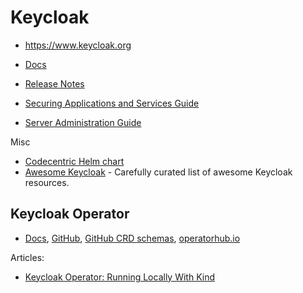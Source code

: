 # Keycloak

* <https://www.keycloak.org>

* [Docs](https://www.keycloak.org/docs/)
* [Release Notes](https://www.keycloak.org/docs/latest/release_notes/index.html)

* [Securing Applications and Services Guide](https://www.keycloak.org/docs/latest/securing_apps/)
* [Server Administration Guide](https://www.keycloak.org/docs/latest/server_admin/)

Misc
* [Codecentric Helm chart](https://github.com/codecentric/helm-charts/blob/master/charts/keycloak/README.md#providing-a-custom-theme)
* [Awesome Keycloak](https://github.com/thomasdarimont/awesome-keycloak) - Carefully curated list of awesome Keycloak resources.

## Keycloak Operator

* [Docs](https://www.keycloak.org/docs/latest/server_installation/#_operator), [GitHub](https://github.com/keycloak/keycloak-operator), [GitHub CRD schemas](https://github.com/keycloak/keycloak-operator/tree/master/deploy/crds), [operatorhub.io](https://operatorhub.io/operator/keycloak-operator)

Articles:
* [Keycloak Operator: Running Locally With Kind](https://www.coveros.com/keycloak-operator-running-locally-with-kind/)